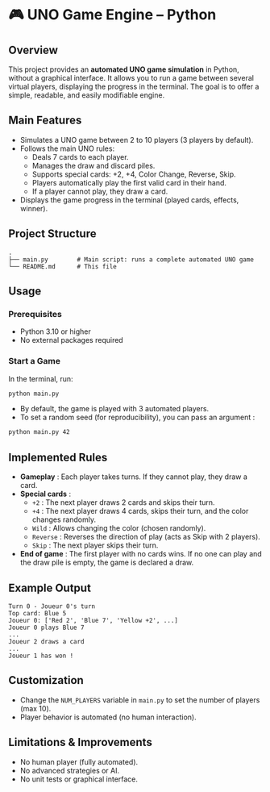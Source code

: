 # 🎮 UNO Game Engine – Python

## Overview

This project provides an **automated UNO game simulation** in Python, without a graphical interface. It allows you to run a game between several virtual players, displaying the progress in the terminal. The goal is to offer a simple, readable, and easily modifiable engine.

## Main Features

- Simulates a UNO game between 2 to 10 players (3 players by default).
- Follows the main UNO rules:
  - Deals 7 cards to each player.
  - Manages the draw and discard piles.
  - Supports special cards: +2, +4, Color Change, Reverse, Skip.
  - Players automatically play the first valid card in their hand.
  - If a player cannot play, they draw a card.
- Displays the game progress in the terminal (played cards, effects, winner).

## Project Structure

```
.
├── main.py        # Main script: runs a complete automated UNO game
└── README.md      # This file
```

## Usage

### Prerequisites

- Python 3.10 or higher
- No external packages required

### Start a Game

In the terminal, run:

```bash
python main.py
```

- By default, the game is played with 3 automated players.
- To set a random seed (for reproducibility), you can pass an argument :

```bash
python main.py 42
```

## Implemented Rules

- **Gameplay** : Each player takes turns. If they cannot play, they draw a card.
- **Special cards** :
  - `+2` : The next player draws 2 cards and skips their turn.
  - `+4` : The next player draws 4 cards, skips their turn, and the color changes randomly.
  - `Wild` : Allows changing the color (chosen randomly).
  - `Reverse` : Reverses the direction of play (acts as Skip with 2 players).
  - `Skip` : The next player skips their turn.
- **End of game** : The first player with no cards wins. If no one can play and the draw pile is empty, the game is declared a draw.

## Example Output

```
Turn 0 - Joueur 0's turn
Top card: Blue 5
Joueur 0: ['Red 2', 'Blue 7', 'Yellow +2', ...]
Joueur 0 plays Blue 7
...
Joueur 2 draws a card
...
Joueur 1 has won !
```

## Customization

- Change the `NUM_PLAYERS` variable in `main.py` to set the number of players (max 10).
- Player behavior is automated (no human interaction).

## Limitations & Improvements

- No human player (fully automated).
- No advanced strategies or AI.
- No unit tests or graphical interface.
